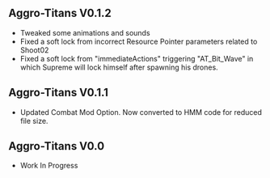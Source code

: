 ## Aggro-Titans V0.1.2
- Tweaked some animations and sounds
- Fixed a soft lock from incorrect Resource Pointer parameters related to Shoot02
- Fixed a soft lock from "immediateActions" triggering "AT_Bit_Wave" in which Supreme will lock himself after spawning his drones.

  
## Aggro-Titans V0.1.1 
- Updated Combat Mod Option. Now converted to HMM code for reduced file size.

## Aggro-Titans V0.0 
-  Work In Progress
